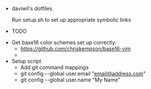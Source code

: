 
* daviwil's dotfiles

  Run setup.sh to set up appropriate symbolic links

* TODO

- Get base16 color schemes set up correctly:
  - https://github.com/chriskempson/base16-vim
  -
- Setup script
  - Add git command mappings
  - git config --global user.email "email@address.com"
  - git config --global user.name "My Name"
